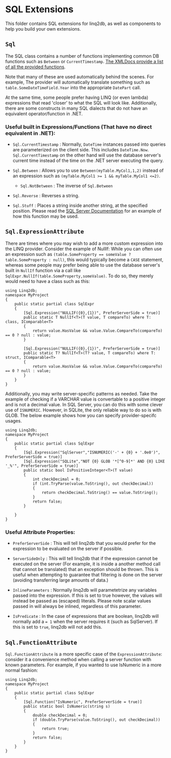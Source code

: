 # SQL Extensions

This folder contains SQL extensions for linq2db, as well as components to help you build your own extensions.

## `Sql`

The SQL class contains a number of functions implementing common DB functions such as `Between` or `CurrentTimestamp`. [The XMLDocs provide a list of all the provided functions](https://linq2db.github.io/api/LinqToDB.Sql.html).

Note that many of these are used automatically behind the scenes. For example, The provider will automatically translate something such as `table.SomeDateTimeField.Year` into the appropriate `DatePart` call.

At the same time, some people prefer having LINQ (or even lambda) expressions that read 'closer' to what the SQL will look like. Additionally, there are some constructs in many SQL dialects that do not have an equivalent operator/function in .NET.

### Useful built in Expressions/Functions (That have no direct equivalent in .NET):

 - `Sql.CurrentTimestamp` : Normally, `DateTime` instances passed into queries are parameterized on the client side. This includes `DateTime.Now`. `Sql.CurrentTimestamp` on the other hand will use the database server's current time instead of the time on the .NET server executing the query.

 - `Sql.Between` : Allows you to use `Between(myTable.MyCol1,1,2)` instead of an expression such as `(myTable.MyCol1 >= 1 && myTable.MyCol1 <=2)`.
   - `Sql.NotBetween` : The inverse of `Sql.Between`
 
 - `Sql.Reverse` : Reverses a string.

 - `Sql.Stuff` : Places a string inside another string, at the specified position. Please read the [SQL Server Documentation](https://docs.microsoft.com/en-us/sql/t-sql/functions/stuff-transact-sql?view=sql-server-2017) for an example of how this function may be used.
 

## `Sql.ExpressionAttribute`

There are times where you may wish to add a more custom expression into the LINQ provider. Consider the example of NullIf: While you can often use an expression such as `(table.SomeProperty == someValue ? table.SomeProperty : null)`, this would typically become a `CASE` statement, whereas some people may prefer being able to use the database server's built in `NullIf` function via a call like `SqlExpr.NullIf(table.SomeProperty,someValue)`. To do so, they merely would need to have a class such as this:

```
using Linq2db;
namespace MyProject
{
    public static partial class SqlExpr
    {
        [Sql.Expression("NULLIF({0},{1})", PreferServerSide = true)]
        public static T NullIf<T>(T value, T compareTo) where T: class, IComparable<T>
        {
            return value.HasValue && value.Value.CompareTo(compareTo) == 0 ? null : value;
        }

        [Sql.Expression("NULLIF({0},{1})", PreferServerSide = true)]
        public static T? NullIf<T>(T? value, T compareTo) where T: struct, IComparable<T>
        {
            return value.HasValue && value.Value.CompareTo(compareTo) == 0 ? null : value;
        }
    }
}
```

Additionally, you may write server-specific patterns as needed. Take the example of checking if a VARCHAR value is convertable to a positive integer and is not a decimal value. In SQL Server, you can do this with some clever use of `ISNUMERIC`. However, in SQLite, the only reliable way to do so is with GLOB. The below example shows how you can specify provider-specifc usages.

```
using Linq2db;
namespace MyProject
{
    public static partial class SqlExpr
    {
        [Sql.Expression("SqlServer","ISNUMERIC('-' + {0} + '.0e0')", PreferServerSide = true)]
        [Sql.Expression("SQLite","NOT {0} GLOB '*[^0-9]*' AND {0} LIKE '_%'", PreferServerSide = true)]
        public static bool IsPositiveInteger<T>(T value)
        {
            int checkDecimal = 0;
            if (int.TryParse(value.ToString(), out checkDecimal))
            {
                return checkDecimal.ToString() == value.ToString();
            }
            return false;
        }

    }
}
```

### Useful Attribute Properties:

 - `PreferServerSide` : This will tell linq2db that you would prefer for the expression to be evaluated on the server if possible.

 - `ServerSideOnly` : This will tell linq2db that if the expression cannot be executed on the server (For example, it is inside a another method call that cannot be translated) that an exception should be thrown. This is useful when attempting to guarantee that filtering is done on the server (avoiding transferring large amounts of data.)

 - `InlineParameters` : Normally linq2db will parametetrize any variables passed into the expression. If this is set to true however, the values will instead be passed as (escaped) literals. Please note scalar values passed in will always be inlined, regardless of this parameter.

 - `IsPredicate` : In the case of expressions that are boolean, linq2db will normally add a `= 1` when the server requires it (such as SqlServer). If this is set to `true`, linq2db will not add this.  

## `Sql.FunctionAttribute`

`Sql.FunctionAttribute` is a more specific case of the `ExpressionAttribute`: consider it a convenience method when calling a server function with known parameters. For example, if you wanted to use IsNumeric in a more normal fashion:

```
using Linq2db;
namespace MyProject
{
    public static partial class SqlExpr
    {
        [Sql.Function("IsNumeric", PreferServerSide = true)]
        public static bool IsNumeric(string s)
        {
            double checkDecimal = 0;
            if (double.TryParse(value.ToString(), out checkDecimal))
            {
                return true;
            }
            return false;
        }
    }
}
```